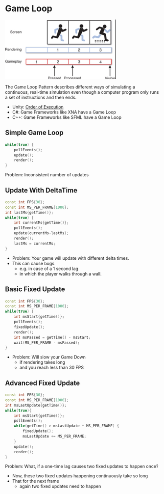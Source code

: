 # Game Loop

![img.png](img.png)

The Game Loop Pattern describes different ways of simulating a continuous, real-time simulation even though a computer program only runs a set of instructions and then ends.

- Unity: [Order of Execution](https://docs.unity3d.com/Manual/ExecutionOrder.html)
- C#: Game Frameworks like XNA have a Game Loop
- C++: Game Frameworks like SFML have a Game Loop

## Simple Game Loop

```c++
while(true) {
    pollEvents();
    update();
    render();
}
```

Problem: Inconsistent number of updates

## Update With DeltaTime

```c++
const int FPS{30};
const int MS_PER_FRAME{1000};
int lastMs{getTime()};
while(true) {
    int currentMs{getTime()};
    pollEvents();
    update(currentMs-lastMs);
    render();
    lastMs = currentMs;
}
```

- Problem: Your game will update with different delta times.
- This can cause bugs
  - e.g. in case of a 1 second lag
  - in which the player walks through a wall.

## Basic Fixed Update

```c++
const int FPS{30};
const int MS_PER_FRAME{1000};
while(true) {
    int msStart{getTime()};
    pollEvents();
    fixedUpdate();
    render();
    int msPassed = getTime() - msStart;
    wait(MS_PER_FRAME - msPassed);
}
```

- Problem: Will slow your Game Down
  - if rendering takes long
  - and you reach less than 30 FPS

## Advanced Fixed Update

```c++
const int FPS{30};
const int MS_PER_FRAME{1000};
int msLastUpdate{getTime()};
while(true){
    int msStart{getTime()};
    pollEvents();
    while(getTime() > msLastUpdate + MS_PER_FRAME) {
        fixedUpdate();
        msLastUpdate += MS_PER_FRAME;
    }
    update();
    render();
}
```

Problem: What, if a one-time lag causes two fixed updates to happen once?
- Now, these two fixed updates happening continuously take so long
- That for the next frame
  - again two fixed updates need to happen